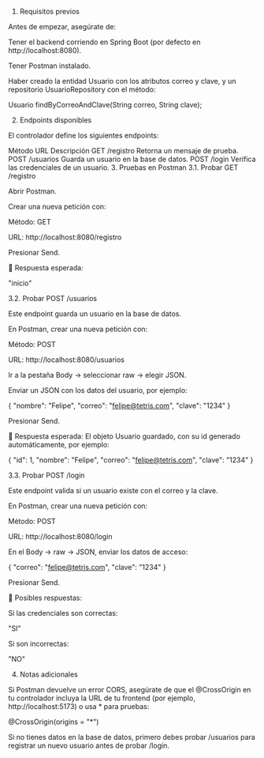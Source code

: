 1. Requisitos previos

Antes de empezar, asegúrate de:

Tener el backend corriendo en Spring Boot (por defecto en http://localhost:8080).

Tener Postman instalado.

Haber creado la entidad Usuario con los atributos correo y clave, y un repositorio UsuarioRepository con el método:

Usuario findByCorreoAndClave(String correo, String clave);

2. Endpoints disponibles

El controlador define los siguientes endpoints:

Método	URL	Descripción
GET	/registro	Retorna un mensaje de prueba.
POST	/usuarios	Guarda un usuario en la base de datos.
POST	/login	Verifica las credenciales de un usuario.
3. Pruebas en Postman
3.1. Probar GET /registro

Abrir Postman.

Crear una nueva petición con:

Método: GET

URL: http://localhost:8080/registro

Presionar Send.

📌 Respuesta esperada:

"inicio"

3.2. Probar POST /usuarios

Este endpoint guarda un usuario en la base de datos.

En Postman, crear una nueva petición con:

Método: POST

URL: http://localhost:8080/usuarios

Ir a la pestaña Body → seleccionar raw → elegir JSON.

Enviar un JSON con los datos del usuario, por ejemplo:

{
  "nombre": "Felipe",
  "correo": "felipe@tetris.com",
  "clave": "1234"
}


Presionar Send.

📌 Respuesta esperada:
El objeto Usuario guardado, con su id generado automáticamente, por ejemplo:

{
  "id": 1,
  "nombre": "Felipe",
  "correo": "felipe@tetris.com",
  "clave": "1234"
}

3.3. Probar POST /login

Este endpoint valida si un usuario existe con el correo y la clave.

En Postman, crear una nueva petición con:

Método: POST

URL: http://localhost:8080/login

En el Body → raw → JSON, enviar los datos de acceso:

{
  "correo": "felipe@tetris.com",
  "clave": "1234"
}


Presionar Send.

📌 Posibles respuestas:

Si las credenciales son correctas:

"SI"


Si son incorrectas:

"NO"

4. Notas adicionales

Si Postman devuelve un error CORS, asegúrate de que el @CrossOrigin en tu controlador incluya la URL de tu frontend (por ejemplo, http://localhost:5173) o usa * para pruebas:

@CrossOrigin(origins = "*")


Si no tienes datos en la base de datos, primero debes probar /usuarios para registrar un nuevo usuario antes de probar /login.
